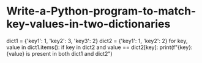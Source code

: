 # Write-a-Python-program-to-match-key-values-in-two-dictionaries

dict1 = {'key1': 1, 'key2': 3, 'key3': 2}
dict2 = {'key1': 1, 'key2': 2}
for key, value in dict1.items():
 if key in dict2 and value == dict2[key]:
 print(f"{key}: {value} is present in both dict1 and dict2")
